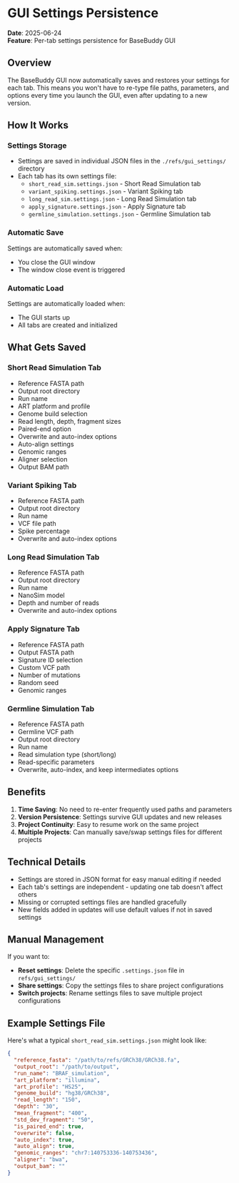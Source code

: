 # GUI Settings Persistence

**Date**: 2025-06-24  
**Feature**: Per-tab settings persistence for BaseBuddy GUI

## Overview

The BaseBuddy GUI now automatically saves and restores your settings for each tab. This means you won't have to re-type file paths, parameters, and options every time you launch the GUI, even after updating to a new version.

## How It Works

### Settings Storage

- Settings are saved in individual JSON files in the `./refs/gui_settings/` directory
- Each tab has its own settings file:
  - `short_read_sim.settings.json` - Short Read Simulation tab
  - `variant_spiking.settings.json` - Variant Spiking tab
  - `long_read_sim.settings.json` - Long Read Simulation tab
  - `apply_signature.settings.json` - Apply Signature tab
  - `germline_simulation.settings.json` - Germline Simulation tab

### Automatic Save

Settings are automatically saved when:
- You close the GUI window
- The window close event is triggered

### Automatic Load

Settings are automatically loaded when:
- The GUI starts up
- All tabs are created and initialized

## What Gets Saved

### Short Read Simulation Tab
- Reference FASTA path
- Output root directory
- Run name
- ART platform and profile
- Genome build selection
- Read length, depth, fragment sizes
- Paired-end option
- Overwrite and auto-index options
- Auto-align settings
- Genomic ranges
- Aligner selection
- Output BAM path

### Variant Spiking Tab
- Reference FASTA path
- Output root directory
- Run name
- VCF file path
- Spike percentage
- Overwrite and auto-index options

### Long Read Simulation Tab
- Reference FASTA path
- Output root directory
- Run name
- NanoSim model
- Depth and number of reads
- Overwrite and auto-index options

### Apply Signature Tab
- Reference FASTA path
- Output FASTA path
- Signature ID selection
- Custom VCF path
- Number of mutations
- Random seed
- Genomic ranges

### Germline Simulation Tab
- Reference FASTA path
- Germline VCF path
- Output root directory
- Run name
- Read simulation type (short/long)
- Read-specific parameters
- Overwrite, auto-index, and keep intermediates options

## Benefits

1. **Time Saving**: No need to re-enter frequently used paths and parameters
2. **Version Persistence**: Settings survive GUI updates and new releases
3. **Project Continuity**: Easy to resume work on the same project
4. **Multiple Projects**: Can manually save/swap settings files for different projects

## Technical Details

- Settings are stored in JSON format for easy manual editing if needed
- Each tab's settings are independent - updating one tab doesn't affect others
- Missing or corrupted settings files are handled gracefully
- New fields added in updates will use default values if not in saved settings

## Manual Management

If you want to:
- **Reset settings**: Delete the specific `.settings.json` file in `refs/gui_settings/`
- **Share settings**: Copy the settings files to share project configurations
- **Switch projects**: Rename settings files to save multiple project configurations

## Example Settings File

Here's what a typical `short_read_sim.settings.json` might look like:

```json
{
  "reference_fasta": "/path/to/refs/GRCh38/GRCh38.fa",
  "output_root": "/path/to/output",
  "run_name": "BRAF_simulation",
  "art_platform": "illumina",
  "art_profile": "HS25",
  "genome_build": "hg38/GRCh38",
  "read_length": "150",
  "depth": "30",
  "mean_fragment": "400",
  "std_dev_fragment": "50",
  "is_paired_end": true,
  "overwrite": false,
  "auto_index": true,
  "auto_align": true,
  "genomic_ranges": "chr7:140753336-140753436",
  "aligner": "bwa",
  "output_bam": ""
}
```